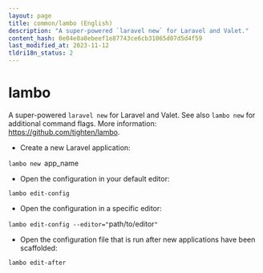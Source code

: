 ```yaml
---
layout: page
title: common/lambo (English)
description: "A super-powered `laravel new` for Laravel and Valet."
content_hash: 0e04e8a8ebeef1e87743ce6cb31065d07d5d4f59
last_modified_at: 2023-11-12
tldri18n_status: 2
---
```

# lambo

A super-powered `laravel new` for Laravel and Valet.
See also `lambo new` for additional command flags.
More information: <https://github.com/tighten/lambo>.

- Create a new Laravel application:

`lambo new `<span class="tldr-var badge badge-pill bg-dark-lm bg-white-dm text-white-lm text-dark-dm font-weight-bold">app_name</span>

- Open the configuration in your default editor:

`lambo edit-config`

- Open the configuration in a specific editor:

`lambo edit-config --editor="`<span class="tldr-var badge badge-pill bg-dark-lm bg-white-dm text-white-lm text-dark-dm font-weight-bold">path/to/editor</span>`"`

- Open the configuration file that is run after new applications have been scaffolded:

`lambo edit-after`
